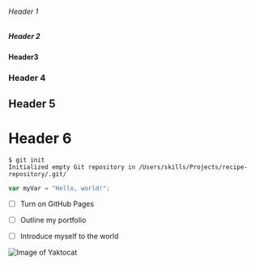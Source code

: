 ###### Header 1
##### Header 2
#### Header3
### Header 4
## Header 5
# Header 6

```
$ git init
Initialized empty Git repository in /Users/skills/Projects/recipe-repository/.git/
```

``` javascript
var myVar = "Hello, world!";
```

- [ ] Turn on GitHub Pages
- [ ] Outline my portfolio
- [ ] Introduce myself to the world




![Image of Yaktocat](https://octodex.github.com/images/yaktocat.png)
